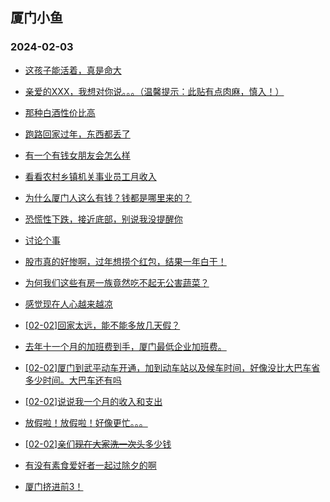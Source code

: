 ## 厦门小鱼 
### 2024-02-03

+ [这孩子能活着，真是命大](http://bbs.xmfish.com/read-htm-tid-18143380.html)

+ [亲爱的XXX，我想对你说。。。（温馨提示：此贴有点肉麻，慎入！）](http://bbs.xmfish.com/read-htm-tid-18143381.html)

+ [那种白酒性价比高](http://bbs.xmfish.com/read-htm-tid-18143393.html)

+ [跑路回家过年，东西都丢了](http://bbs.xmfish.com/read-htm-tid-18143500.html)

+ [有一个有钱女朋友会怎么样](http://bbs.xmfish.com/read-htm-tid-18143352.html)

+ [看看农村乡镇机关事业员工月收入](http://bbs.xmfish.com/read-htm-tid-18143472.html)

+ [为什么厦门人这么有钱？钱都是哪里来的？](http://bbs.xmfish.com/read-htm-tid-18143377.html)

+ [恐慌性下跌，接近底部，别说我没提醒你](http://bbs.xmfish.com/read-htm-tid-18143509.html)

+ [讨论个事](http://bbs.xmfish.com/read-htm-tid-18143502.html)

+ [股市真的好惨啊，过年想捞个红包，结果一年白干！](http://bbs.xmfish.com/read-htm-tid-18143522.html)

+ [为何我们这些有房一族竟然吃不起无公害蔬菜？](http://bbs.xmfish.com/read-htm-tid-18143447.html)

+ [感觉现在人心越来越凉](http://bbs.xmfish.com/read-htm-tid-18143546.html)

+ [[02-02]回家太远，能不能多放几天假？](http://bbs.xmfish.com/read-htm-tid-18143515.html)

+ [去年十一个月的加班费到手，厦门最低企业加班费。](http://bbs.xmfish.com/read-htm-tid-18143464.html)

+ [[02-02]厦门到武平动车开通，加到动车站以及候车时间，好像没比大巴车省多少时间。大巴车还有吗](http://bbs.xmfish.com/read-htm-tid-18143481.html)

+ [[02-02]说说我一个月的收入和支出](http://bbs.xmfish.com/read-htm-tid-18143579.html)

+ [放假啦！放假啦！好像更忙。。。](http://bbs.xmfish.com/read-htm-tid-18143512.html)

+ [[02-02]亲们~~现在大家洗一次头~~多少钱](http://bbs.xmfish.com/read-htm-tid-18143513.html)

+ [有没有素食爱好者一起过除夕的啊](http://bbs.xmfish.com/read-htm-tid-18143541.html)

+ [厦门挤进前3！](http://bbs.xmfish.com/read-htm-tid-18143648.html)

